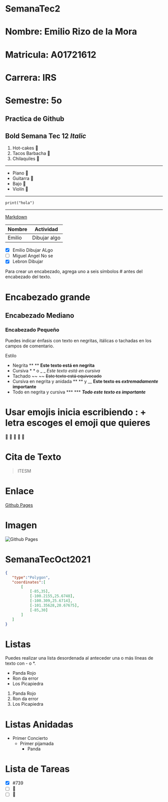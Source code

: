 # SemanaTec2
# Nombre: Emilio Rizo de la Mora
# Matricula: A01721612
# Carrera: IRS
# Semestre: 5o
## Practica de Github


**Bold Semana Tec 12**
*Italic*
---
1. Hot-cakes 🥞
2. Tacos Barbacha 🌮
3. Chilaquiles 🌮

---
- Piano 🎹
- Guitarra 🎸
- Bajo 🎸
- Violín 🎻
---
```
print("hola")
```

---
[Markdown](https://www.markdownguide.org/cheat-sheet/)

| Nombre | Actividad |
| -------- | -------- |
| Emilio | Dibujar algo |

- [x] Emilio Dibujar ALgo
- [ ] Miguel Angel No se
- [x] Lebron Dibujar

 Para crear un encabezado, agrega uno  a seis símbolos # antes del encabezado del texto.

 # Encabezado grande
 ## Encabezado Mediano
 ### Encabezado Pequeño

 Puedes indicar énfasis con texto en negritas, itálicas o tachadas en los campos de comentario.

 Estilo
 - Negrita ** ** **Este texto está en negrita**
 - Cursiva * * o _ _ *Este texto está en cursiva*
 - Tachado ~~ ~~ ~~Este texto está equivocado~~
 - Cursiva en negrita y anidada ** ** y __ **Este texto es _extremadamente_ importante**
 - Todo en negrita y cursiva *** *** ***Todo este texto es importante***

 # Usar emojis inicia escribiendo : + letra escoges el emoji que quieres
 🍎
 👏
 🥇
 🥈
 🥉

 # Cita de Texto
 > ITESM

 # Enlace 
 [Github Pages](https://pages.github.com/)

 # Imagen
 ![Github Pages](https://tec.mx/sites/default/files/repositorio/Home/tec-de-monterrey-newsroom.jpg)

 # SemanaTecOct2021

 ```geojson
 {
    "type":"Polygon",
    "coordinates":[
        [
            [-85,35],
            [-100.2155,25.6748],
            [-100.309,25.6714],
            [-101.35628,20.67675],
            [-85,30]
        ]
    ]
 }
```

# Listas 
Puedes realizar una lista desordenada al anteceder una o más líneas de texto con - o *.

- Panda Rojo
- Ron da error
- Los Picapiedra

1. Panda Rojo
2. Ron da error
3. Los Picapiedra

# Listas Anidadas
- Primer Concierto
    - Primer pijamada
        - Panda

# Lista de Tareas
- [x] #739
- [ ] 👩
- [ ] :tada: